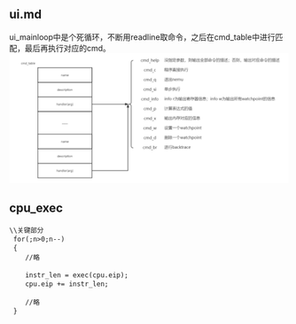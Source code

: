 ## ui.md
ui_mainloop中是个死循环，不断用readline取命令，之后在cmd_table中进行匹配，最后再执行对应的cmd。
![Image](./picture/cmd.png)
## cpu_exec
```
\\关键部分
 for(;n>0;n--)
 {
    //略
    
    instr_len = exec(cpu.eip);
    cpu.eip += instr_len;
    
    //略
 }
```
